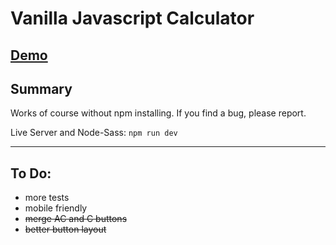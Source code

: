 # Vanilla Javascript Calculator

## [Demo](https://nchlsschndr.github.io/calculator)

## Summary

Works of course without npm installing. If you find a bug, please report.

Live Server and Node-Sass: `npm run dev`

---

## To Do:

- more tests
- mobile friendly
- ~~merge AC and C buttons~~
- ~~better button layout~~